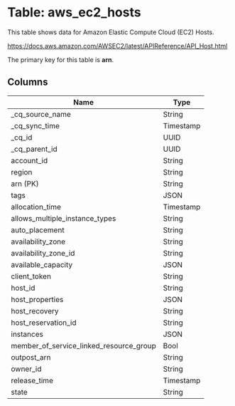 # Table: aws_ec2_hosts

This table shows data for Amazon Elastic Compute Cloud (EC2) Hosts.

https://docs.aws.amazon.com/AWSEC2/latest/APIReference/API_Host.html

The primary key for this table is **arn**.

## Columns

| Name          | Type          |
| ------------- | ------------- |
|_cq_source_name|String|
|_cq_sync_time|Timestamp|
|_cq_id|UUID|
|_cq_parent_id|UUID|
|account_id|String|
|region|String|
|arn (PK)|String|
|tags|JSON|
|allocation_time|Timestamp|
|allows_multiple_instance_types|String|
|auto_placement|String|
|availability_zone|String|
|availability_zone_id|String|
|available_capacity|JSON|
|client_token|String|
|host_id|String|
|host_properties|JSON|
|host_recovery|String|
|host_reservation_id|String|
|instances|JSON|
|member_of_service_linked_resource_group|Bool|
|outpost_arn|String|
|owner_id|String|
|release_time|Timestamp|
|state|String|